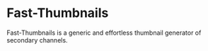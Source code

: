 # Fast-Thumbnails
Fast-Thumbnails is a generic and effortless thumbnail generator of secondary channels.
